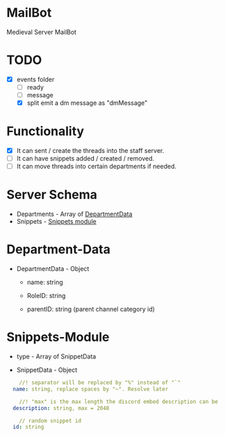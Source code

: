 # MailBot

Medieval Server MailBot

# TODO

  * [X] events folder 
    * [ ] ready
    * [ ] message
     * [X] split emit a dm message as "dmMessage"

# Functionality 
* [X] It can sent / create the threads into the staff server.
* [ ] It can have snippets added / created / removed.
* [ ] It can move threads into certain departments if needed.

# Server Schema 

 * Departments - Array of [DepartmentData](#Department-Data)
 * Snippets - [Snippets module](#Snippets-Module)

# Department-Data
 - DepartmentData - Object
    * name: string

    * RoleID: string

    * parentID: string (parent channel category id)
 
# Snippets-Module

 - type - Array of SnippetData

  -  SnippetData - Object

```yml
    //! separator will be replaced by "%" instead of "`" 
  name: string, replace spaces by "~". Resolve later

    //! "max" is the max length the discord embed description can be   
  description: string, max = 2048

    // random snippet id
  id: string
```